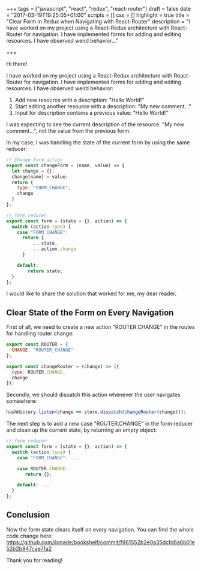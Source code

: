 +++
tags = ["javascript", "react", "redux", "react-router"]
draft = false
date = "2017-03-19T19:25:05+01:00"
scripts = []
css = []
highlight = true
title = "Clear Form in Redux when Navigating with React-Router"
description = "I have worked on my project using a React-Redux architecture with React-Router for navigation. I have implemented forms for adding and editing resources. I have observed weird behavior..."

+++

Hi there!

I have worked on my project using a React-Redux architecture with React-Router for navigation. I have implemented forms for adding and editing resources. I have observed weird behavior:

1. Add new resource with a description: "Hello World!"
2. Start editing another resource with a description: "My new comment..."
3. Input for description contains a previous value: "Hello World!"

I was expecting to see the current description of the resource: "My new comment...", not the value from the previous form.

In my case, I was handling the state of the current form by using the same reducer:

```javascript
// Change form action
export const changeForm = (name, value) => {
  let change = {};
  change[name] = value;
  return {
    type: "FORM_CHANGE",
    change
  }
};

// form reducer
export const form = (state = {}, action) => {
  switch (action.type) {
    case "FORM_CHANGE":
      return {
          ...state,
          ...action.change
      }

    default:
        return state;
  }
};
```

I would like to share the solution that worked for me, my dear reader.

## Clear State of the Form on Every Navigation

First of all,  we need to create a new action "ROUTER.CHANGE" in the routes for handling router change:

```javascript
export const ROUTER = {
  CHANGE: "ROUTER_CHANGE"
};

export const changeRouter = (change) => ({
  type: ROUTER.CHANGE,
  change
});
```

Secondly, we should dispatch this action whenever the user navigates somewhere:

```javascript
hashHistory.listen(change => store.dispatch(changeRouter(change)));
```

The next step is to add a new case "ROUTER.CHANGE" in the form reducer and clean up the current state, by returning an empty object:

```javascript
// form reducer
export const form = (state = {}, action) => {
  switch (action.type) {
    case "FORM_CHANGE": ...

    case ROUTER.CHANGE:
       return {};

    default: ...
  }
};
```

## Conclusion

Now the form state clears itself on every navigation. You can find the whole code change here: https://github.com/ilonade/bookshelf/commit/f961552b2e0a35dcfd6a6b01e52b2b847cae7fa2

Thank you for reading!
